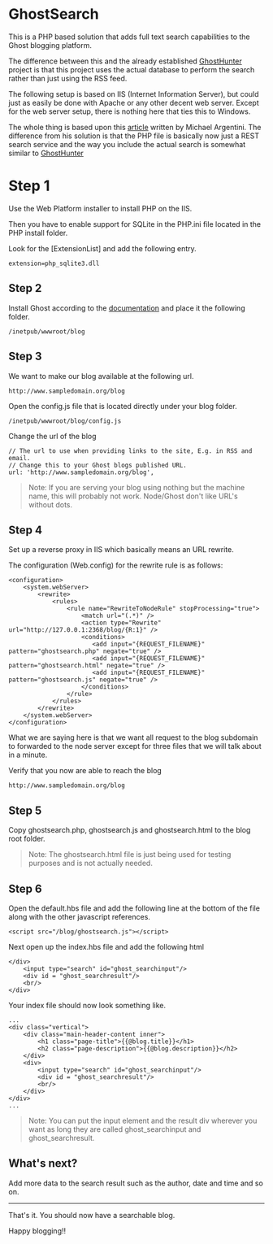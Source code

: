 # GhostSearch #


This is a PHP based solution that adds full text search capabilities to the Ghost blogging platform.

The difference between this and the already established [GhostHunter](https://github.com/i11ume/ghostHunter/) project is that this project uses the actual database to perform the search rather than just using the RSS feed.

The following setup is based on IIS (Internet Information Server), but could just as easily be done with Apache or any other decent web server. Except for the web server setup, there is nothing here that ties this to Windows.

The whole thing is based upon this [article](https://blog.fynydd.com/add-blog-search-to-ghost-with-php/) written by Michael Argentini. The difference from his solution is that the PHP file is basically now just a REST search service and the way you include the actual search is somewhat similar to [GhostHunter](https://github.com/i11ume/ghostHunter/) 


# Step 1 #

Use the Web Platform installer to install PHP on the IIS.

Then you have to enable support for SQLite in the PHP.ini file located in the PHP install folder.

Look for the [ExtensionList] and add the following entry.

	extension=php_sqlite3.dll


## Step 2 ##

Install Ghost according to the [documentation](https://github.com/tryghost/Ghost) 
and place it the following folder.

	/inetpub/wwwroot/blog

## Step 3 ##

We want to make our blog available at the following url.

	http://www.sampledomain.org/blog

Open the config.js file that is located directly under your blog folder.

	/inetpub/wwwroot/blog/config.js

Change the url of the blog

 	// The url to use when providing links to the site, E.g. in RSS and email.
    // Change this to your Ghost blogs published URL.
    url: 'http://www.sampledomain.org/blog',

> Note: If you are serving your blog using nothing but the machine name, this will probably not work. Node/Ghost don't like URL's without dots.



## Step 4 #

Set up a reverse proxy in IIS which basically means an URL rewrite.

The configuration (Web.config) for the rewrite rule is as follows:

	<configuration>
	    <system.webServer>
	        <rewrite>
	            <rules>
	                <rule name="RewriteToNodeRule" stopProcessing="true">
	                    <match url="(.*)" />
	                    <action type="Rewrite" url="http://127.0.0.1:2368/blog/{R:1}" />
	                    <conditions>
	                       <add input="{REQUEST_FILENAME}" pattern="ghostsearch.php" negate="true" />
	                       <add input="{REQUEST_FILENAME}" pattern="ghostsearch.html" negate="true" />
	                       <add input="{REQUEST_FILENAME}" pattern="ghostsearch.js" negate="true" />
	                    </conditions>
	                </rule>
	            </rules>
	        </rewrite>
	    </system.webServer>
	</configuration>

What we are saying here is that we want all request to the blog subdomain to forwarded to the node server except for three files that we will talk about in a minute.

Verify that you now are able to reach the blog 

	http://www.sampledomain.org/blog

  
## Step 5 ##

Copy ghostsearch.php, ghostsearch.js and ghostsearch.html to the blog root folder.

> Note: The ghostsearch.html file is just being used for testing purposes and is not actually needed. 


## Step 6 ##

Open the default.hbs file and add the following line at the bottom of the file along with the other javascript references.

	<script src="/blog/ghostsearch.js"></script>

Next open up the index.hbs file and add the following html

	</div>
		<input type="search" id="ghost_searchinput"/>
        <div id = "ghost_searchresult"/>    
		<br/>  
	</div>

Your index file should now look something like.
	
	...
    <div class="vertical">
        <div class="main-header-content inner">
            <h1 class="page-title">{{@blog.title}}</h1>
            <h2 class="page-description">{{@blog.description}}</h2>
        </div>
		<div>
			<input type="search" id="ghost_searchinput"/>
            <div id = "ghost_searchresult"/>    
			<br/>  
		</div>
    </div>
	...   

> Note: You can put the input element and the result div wherever you want as long they are called ghost_searchinput and ghost_searchresult.

## What's next? ##

Add more data to the search result such as the author, date and time and so on.

---

That's it. You should now have a searchable blog.

Happy blogging!!


